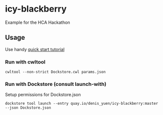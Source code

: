 # icy-blackberry
Example for the HCA Hackathon

## Usage

Use handy [quick start tutorial](https://github.com/ngs-docs/2017-cloud-workflows-misc/blob/master/install-and-run-with-dockstore.md)

### Run with cwltool

```
cwltool --non-strict Dockstore.cwl params.json
```

### Run with Dockstore (consult launch-with)

Setup permissions for Dockstore.json
```
dockstore tool launch --entry quay.io/denis_yuen/icy-blackberry:master --json Dockstore.json
```
